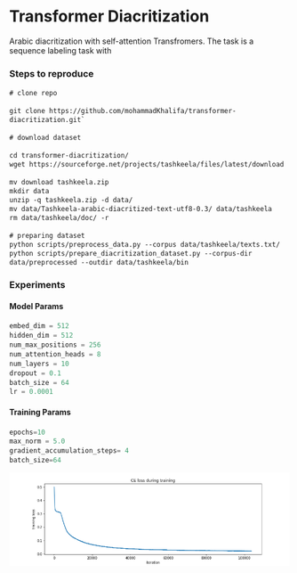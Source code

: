 # Transformer Diacritization
Arabic diacritization with self-attention Transfromers. The task is a sequence labeling task with 

### Steps to reproduce

```
# clone repo

git clone https://github.com/mohammadKhalifa/transformer-diacritization.git`

# download dataset

cd transformer-diacritization/
wget https://sourceforge.net/projects/tashkeela/files/latest/download

mv download tashkeela.zip
mkdir data
unzip -q tashkeela.zip -d data/
mv data/Tashkeela-arabic-diacritized-text-utf8-0.3/ data/tashkeela 
rm data/tashkeela/doc/ -r 

# preparing dataset
python scripts/preprocess_data.py --corpus data/tashkeela/texts.txt/
python scripts/prepare_diacritization_dataset.py --corpus-dir data/preprocessed --outdir data/tashkeela/bin
```


### Experiments

#### Model Params

```python
embed_dim = 512
hidden_dim = 512
num_max_positions = 256
num_attention_heads = 8
num_layers = 10
dropout = 0.1
batch_size = 64
lr = 0.0001
```

#### Training Params
```python
epochs=10
max_norm = 5.0
gradient_accumulation_steps= 4
batch_size=64
```

![loss](figures/loss.png)



